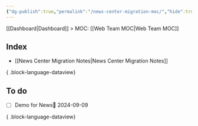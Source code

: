 ```yaml
---
{"dg-publish":true,"permalink":"/news-center-migration-moc/","hide":true,"tags":["WordPress"]}
---
```


[[Dashboard\|Dashboard]] > MOC: [[Web Team MOC\|Web Team MOC]]

## Index

- [[News Center Migration Notes\|News Center Migration Notes]]

{ .block-language-dataview}

## To do

- [ ] Demo for News📅 2024-09-09

{ .block-language-dataview}
